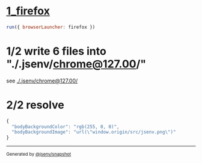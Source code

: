 # [1_firefox](../../import_type_css_dev.test.mjs#L22)

```js
run({ browserLauncher: firefox })
```

# 1/2 write 6 files into "./.jsenv/chrome@127.00/"

see [./.jsenv/chrome@127.00/](./.jsenv/chrome@127.00/)

# 2/2 resolve

```js
{
  "bodyBackgroundColor": "rgb(255, 0, 0)",
  "bodyBackgroundImage": "url(\"window.origin/src/jsenv.png\")"
}
```
---

<sub>
  Generated by <a href="https://github.com/jsenv/core/tree/main/packages/independent/snapshot">@jsenv/snapshot</a>
</sub>